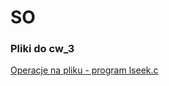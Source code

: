 # SO
### Pliki do cw_3
[Operacje na pliku - program lseek.c](https://drive.google.com/drive/folders/1AjrevSP40JL-Mi7UzQp6p6f3oR2wXX4q?usp=share_link)

